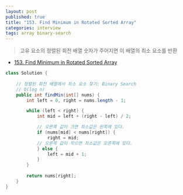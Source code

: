 ```yaml
---
layout: post
published: true
title: "153. Find Minimum in Rotated Sorted Array"
categories: interview
tags: array binary-search
---
```


> 고유 요소의 정렬된 회전 배열 숫자가 주어지면 이 배열의 최소 요소를 반환

- [153. Find Minimum in Rotated Sorted Array](https://leetcode.com/problems/find-minimum-in-rotated-sorted-array/)

```java
class Solution {
    
    // 정렬된 회전 배열에서 최소 요소 찾기: Binary Search
    // O(log n)
    public int findMin(int[] nums) {
        int left = 0, right = nums.length - 1;

        while (left < right) {
            int mid = left + (right - left) / 2;

            // 오른쪽 값이 크면 최소값은 왼쪽에 있다.
            if (nums[mid] < nums[right]) {
                right = mid;
            // 오른쪽 값이 작으면 최소값은 오른쪽에 있다.
            } else {
                left = mid + 1;
            }
        }
        
        return nums[right];
    }
}
```